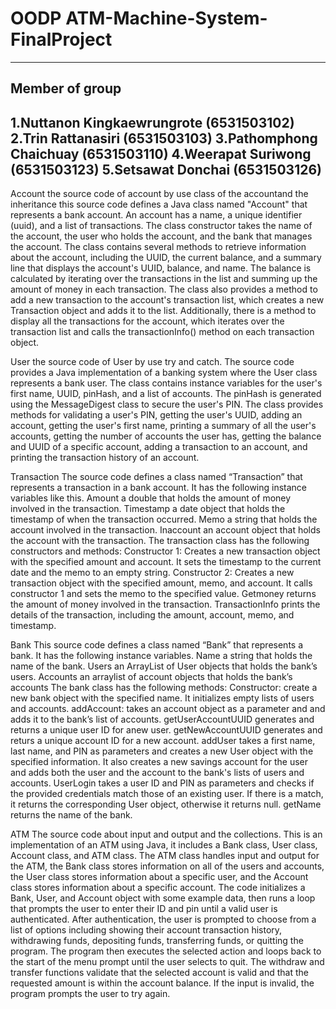 # OODP ATM-Machine-System-FinalProject
-------------------------------------------
Member of group
-------------------------------------------
1.Nuttanon Kingkaewrungrote (6531503102)
2.Trin Rattanasiri (6531503103)
3.Pathomphong Chaichuay (6531503110)
4.Weerapat Suriwong (6531503123)
5.Setsawat Donchai (6531503126)
-------------------------------------------


Account
the source code of account by use class of the accountand the inheritance this source code defines a Java class named "Account" that represents a bank account. An account has a name, a unique identifier (uuid), and a list of transactions. The class constructor takes the name of the account, the user who holds the account, and the bank that manages the account. The class contains several methods to retrieve information about the account, including the UUID, the current balance, and a summary line that displays the account's UUID, balance, and name. The balance is calculated by iterating over the transactions in the list and summing up the amount of money in each transaction. The class also provides a method to add a new transaction to the account's transaction list, which creates a new Transaction object and adds it to the list. Additionally, there is a method to display all the transactions for the account, which iterates over the transaction list and calls the transactionInfo() method on each transaction object.

User
the source code of User by use try and catch. The source code provides a Java implementation of a banking system where the User class represents a bank user. The class contains instance variables for the user's first name, UUID, pinHash, and a list of accounts. The pinHash is generated using the MessageDigest class to secure the
user's PIN. The class provides methods for validating a user's PIN, getting the user's UUID, adding an account, getting the user's first name, printing a summary of all the user's accounts, getting the number of accounts the user has, getting the balance and UUID of a specific account, adding a transaction to an account, and printing the transaction history of an account.

Transaction
The source code defines a class named “Transaction” that represents a transaction in a bank account. It has the following instance variables like this. Amount a double that holds the amount of money involved in the transaction. Timestamp a date object that holds the timestamp of when the transaction occurred. Memo a string that holds the account involved in the transaction. Inaccount an account object that holds the account with the transaction.
The transaction class has the following constructors and methods:
Constructor 1: Creates a new transaction object with the specified amount and account. It sets the timestamp to the current date and the memo to an empty string.
Constructor 2: Creates a new transaction object with the specified amount, memo, and account. It calls constructor 1 and sets the memo to the specified value.
Getmoney returns the amount of money involved in the transaction. TransactionInfo prints the details of the transaction, including the amount, account, memo, and timestamp.

Bank
This source code defines a class named “Bank” that represents a bank. It has the following instance variables. Name a string that holds the name of the bank. Users an
ArrayList of User objects that holds the bank’s users. Accounts an arraylist of account objects that holds the bank’s accounts The bank class has the following methods: Constructor: create a new bank object with the specified name. It initializes empty lists of users and accounts. addAccount: takes an account object as a parameter and and adds it to the bank’s list of accounts. getUserAccountUUID generates and returns a unique user ID for anew user. getNewAccountUUID generates and returs a unique account ID for a new account. addUser takes a first name, last name, and PIN as parameters and creates a new User object with the specified information. It also creates a new savings account for the user and adds both the user and the account to the bank's lists of users and accounts. UserLogin takes a
user ID and PIN as parameters and checks if the provided credentials match those of an existing user. If there is a match, it returns the corresponding User object, otherwise it returns null. getName returns the name of the bank.

ATM
The source code about input and output and the collections. This is an implementation of an ATM using Java, it includes a Bank class, User class, Account class, and ATM class. The ATM class handles input and output for the ATM, the Bank class stores information on all of the users and accounts, the User class stores
information about a specific user, and the Account class stores information about a specific account. The code initializes a Bank, User, and Account object with some example data, then runs a loop that prompts the user to enter their ID and pin until a valid user is authenticated. After authentication, the user is prompted to choose from a list of options including showing their account transaction history, withdrawing funds, depositing funds, transferring funds, or quitting the program. The program then executes the selected action and loops back to the start of the menu prompt until the user selects to quit. The withdraw and transfer functions
validate that the selected account is valid and that the requested amount is within the account balance. If the input is invalid, the program prompts the user to try again.
